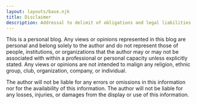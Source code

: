 ```yaml
---
layout: layouts/base.njk
title: Disclaimer
description: Addressal to delimit of obligations and legal liabilities.
---
```

This is a personal blog. Any views or opinions represented in this blog are personal and belong solely to the author and do not represent those of people, institutions, or organizations that the author may or may not be associated with within a professional or personal capacity unless explicitly stated. Any views or opinions are not intended to malign any religion, ethnic group, club, organization, company, or individual.

The author will not be liable for any errors or omissions in this information nor for the availability of this information. The author will not be liable for any losses, injuries, or damages from the display or use of this information.